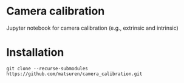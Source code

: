 # Camera calibration
Jupyter notebook for camera calibration (e.g., extrinsic and intrinsic)

# Installation
```
git clone --recurse-submodules https://github.com/matsuren/camera_calibration.git
```
